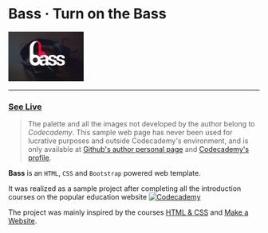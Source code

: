 # Bass · Turn on the Bass

<a href="https://gabrielecanepa.github.io/bass" target="_blank"><img src="img/og.png" height="100" alt="" title="Bass"/></a>

---

### [See Live](https://gabrielecanepa.github.io/bass)

> The palette and all the images not developed by the author belong to *Codecademy*. This sample web page has never been used for lucrative purposes and outside Codecademy's environment, and is only available at [Github's author personal page](https://www.github.com/gabrielecanepa) and [Codecademy's profile](https://www.codecademy.com/gabrielecanepa).

**Bass** is an `HTML`, `CSS` and `Bootstrap` powered web template.

It was realized as a sample project after completing all the introduction courses on the popular education website <a href="https://www.codecademy.com" target="_blank"><img src="http://s3.amazonaws.com/codecademy-blog/assets/logo_blue_dark.png" height="20" alt="Codecademy" title="Codecademy"/></a>

The project was mainly inspired by the courses [HTML & CSS](https://www.codecademy.com/learn/web) and [Make a Website](https://www.codecademy.com/learn/make-a-website).
